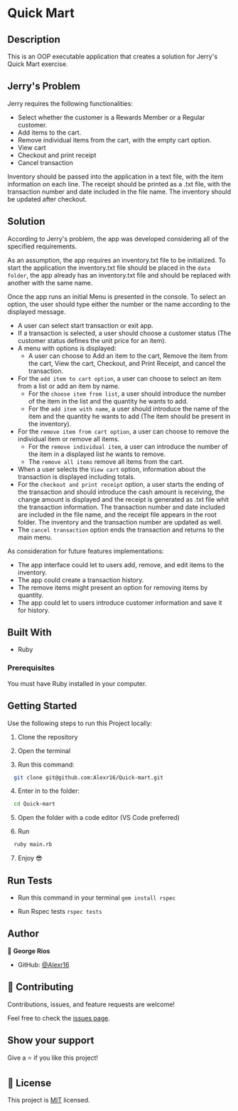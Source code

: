 # Quick Mart

## Description
This is an OOP executable application that creates a solution for Jerry's Quick Mart exercise. 

## Jerry's Problem
Jerry requires the following functionalities:
- Select whether the customer is a Rewards Member or a Regular customer.
- Add items to the cart.
- Remove individual items from the cart, with the empty cart option.
- View cart
- Checkout and print receipt
- Cancel transaction
  
Inventory should be passed into the application in a text file, with the item information on each line. The receipt should be printed as a .txt file, with the transaction number and date included in the file name. The inventory should be updated after checkout.

## Solution
According to Jerry's problem, the app was developed considering all of the specified requirements.

As an assumption, the app requires an inventory.txt file to be initialized.
To start the application the inventory.txt file should be placed in the `data folder`, the app already has an inventory.txt file and should be replaced with another with the same name.

Once the app runs an initial Menu is presented in the console. To select an option, the user should type either the number or the name according to the displayed message.

- A user can select start transaction or exit app.
- If a transaction is selected, a user should choose a customer status (The customer status defines the unit price for an item).
- A menu with options is displayed:
  - A user can choose to Add an item to the cart, Remove the item from the cart, View the cart, Checkout, and Print Receipt, and cancel the transaction.
- For the `add item to cart option`, a user can choose to select an item from a list or add an item by name.
  - For the `choose item from list`, a user should introduce the number of the item in the list and the quantity he wants to add.
  - For the `add item with name`, a user should introduce the name of the item and the quantity he wants to add (The item should be present in the inventory).
- For the `remove item from cart option`, a user can choose to remove the individual item or remove all items.
  - For the `remove individual item`, a user can introduce the number of the item in a displayed list he wants to remove.
  - The `remove all items` remove all items from the cart.
- When a user selects the `View cart` option, information about the transaction is displayed including totals.
- For the `checkout and print receipt` option, a user starts the ending of the transaction and should introduce the cash amount is receiving, the change amount is displayed and the receipt is generated as .txt file whit the transaction information. The transaction number and date included are included in the file name, and the receipt file appears in the root folder. The inventory and the transaction number are updated as well.
- The `cancel transaction` option ends the transaction and returns to the main menu.

As consideration for future features implementations:
- The app interface could let to users add, remove, and edit items to the inventory.
- The app could create a transaction history.
- The remove items might present an option for removing items by quantity.
- The app could let to users introduce customer information and save it for history.

## Built With

- Ruby

### Prerequisites

You must have Ruby installed in your computer.

## Getting Started

Use the following steps to run this Project locally:

1. Clone the repository

2. Open the terminal

3. Run this command:
```bash
  git clone git@github.com:Alexr16/Quick-mart.git
```

4. Enter in to the folder:
```bash
  cd Quick-mart
```

5. Open the folder with a code editor (VS Code preferred)

6. Run

```bash
  ruby main.rb
```

7. Enjoy 😎

## Run Tests

- Run this command in your terminal
`gem install rspec`

- Run Rspec tests
`rspec tests`

## Author

👤 **George Rios**

- GitHub: [@Alexr16](https://github.com/Alexr16)

## 🤝 Contributing

Contributions, issues, and feature requests are welcome!

Feel free to check the [issues page](https://github.com/Alexr16/Quick-mart/issues).

## Show your support

Give a ⭐️ if you like this project!

## 📝 License

This project is [MIT](./LICENSE) licensed.
